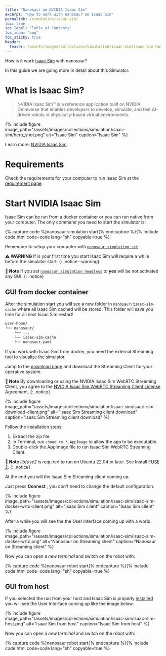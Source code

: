 ```yaml
---
title: "Nanosaur on NVIDIA Isaac Sim"
excerpt: "How to work with nanosaur on Isaac Sim"
permalink: /simulation/isaac-sim/
toc: true
toc_label: "Table of Contents"
toc_icon: "cog"
toc_sticky: true
header:
  teaser: /assets/images/collections/simulation/isaac-sim/isaac-sim-host.png
---
```


How is it work [Isaac Sim](https://developer.nvidia.com/isaac/sim) with nanosaur?

In this guide we are going more in detail about this Simulator.

# What is Isaac Sim?

> NVIDIA Isaac Sim™ is a reference application built on NVIDIA Omniverse that enables developers to develop, simulate, and test AI-driven robots in physically-based virtual environments.

{% include figure image_path="/assets/images/collections/simulation/isaac-sim/hero_shot.png" alt="Isaac Sim" caption="Isaac Sim" %}

Learn more: [NVIDIA Isaac Sim](https://developer.nvidia.com/isaac/sim).

# Requirements

Check the requirements for your computer to run Isaac Sim at the [requirement page](https://docs.isaacsim.omniverse.nvidia.com/4.5.0/installation/requirements.html).

# Start NVIDIA Isaac Sim

Isaac Sim can be run from a docker container or you can run native from your computer. The only command you need to start the simulator is:

{% capture code %}nanosaur simulation start{% endcapture %}{% include code.html code=code lang="sh" copyable=true %}

Remember to setup your computer with [`nanosaur simulation set`](/simulation/configuration#set-simulator).

**:warning: WARNING** If is your first time you start Isaac Sim will require a while before the simulator start.
{: .notice--warning}

**:memo: Note** If you set [`nanosaur simulation headless`](/simulation/configuration#headless-mode) to **yes** will be not activated any GUI.
{: .notice}

## GUI from docker container

After the simulation start you will see a new folder in `nanosaur/isaac-sim-cache` where all Isaac Sim cached will be stored. This folder will save you time for all next Isaac Sim restart!

```sh
user-home/
└── nanosaur/
    └── ...
    └── isaac-sim-cache
    └── nanosaur.yaml
```

If you work with Isaac Sim from docker, you need the external Streaming tool to visualize the simulator.

Jump to the [download page](https://docs.isaacsim.omniverse.nvidia.com/latest/installation/download.html#latest-release) and download the Streaming Client for your operative system.

**:memo: Note** By downloading or using the NVIDIA Isaac Sim WebRTC Streaming Client, you agree to the [NVIDIA Isaac Sim WebRTC Streaming Client License](https://docs.isaacsim.omniverse.nvidia.com/4.5.0/common/license-isaac-sim-webrtc-streaming-client.html) Agreement.
{: .notice}

{% include figure image_path="/assets/images/collections/simulation/isaac-sim/isaac-sim-download-client.png" alt="Isaac Sim Streaming client download" caption="Isaac Sim Streaming client download" %}

Follow the installation steps:

1. Extract the zip file
2. In Terminal, run `chmod +x *.AppImage` to allow the app to be executable.
3. Double-click the AppImage file to run Isaac Sim WebRTC Streaming Client.

**:memo: Note** *libfuse2* is required to run on Ubuntu 22.04 or later. See Install [FUSE 2](https://docs.appimage.org/user-guide/troubleshooting/fuse.html#setting-up-fuse-2-x-alongside-of-fuse-3-x-on-recent-ubuntu-22-04-debian-and-their-derivatives).
{: .notice}

At the end you will the Isaac Sim Streaming client coming up.

Just press **Connect** , you don't need to change the default configuration.

{% include figure image_path="/assets/images/collections/simulation/isaac-sim/isaac-sim-docker-wrtc-client.png" alt="Isaac Sim client" caption="Isaac Sim client" %}

After a while you will see the the User Interface coming up with a world.

{% include figure image_path="/assets/images/collections/simulation/isaac-sim/isaac-sim-docker-wrtc.png" alt="Nanosaur on Streaming client" caption="Nanosaur on Streaming client" %}

Now you can open a *new terminal* and switch on the robot with:

{% capture code %}nanosaur robot start{% endcapture %}{% include code.html code=code lang="sh" copyable=true %}

## GUI from host

If you selected the run from your host and Isaac Sim is properly [installed](https://docs.isaacsim.omniverse.nvidia.com/latest/installation/download.html#latest-release) you will see the User Interface coming up like the image below.

{% include figure image_path="/assets/images/collections/simulation/isaac-sim/isaac-sim-host.png" alt="Isaac Sim from host" caption="Isaac Sim from host" %}

Now you can open a *new terminal* and switch on the robot with:

{% capture code %}nanosaur robot start{% endcapture %}{% include code.html code=code lang="sh" copyable=true %}
